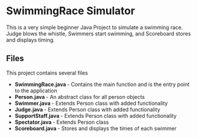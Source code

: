 # SwimmingRace Simulator

This is a very simple beginner Java Project to simulate a swimming race. <br>
Judge blows the whistle, Swimmers start swimming, and Scoreboard stores and displays timing.


## Files

This project contains several files

<ul>
    <li> <b> SwimmingRace.java </b> - Contains the main function and is the entry point to the application </li>
    <li> <b> Person.java </b> - An abstract class for all person objects </li>
    <li> <b> Swimmer.java </b> - Extends Person class with added functionality</li>
    <li> <b> Judge.java </b> - Extends Person class with added functionality</li>
    <li> <b> SupportStaff.java </b> - Extends Person class with added functionality</li>
    <li> <b> Spectator.java </b> - Extends Person class</li>
    <li> <b> Scoreboard.java </b> - Stores and displays the times of each swimmer </li>
</ul>